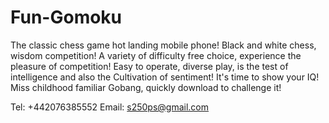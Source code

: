 # Fun-Gomoku

The classic chess game hot landing mobile phone!
Black and white chess, wisdom competition!
A variety of difficulty free choice, experience the pleasure of competition!
Easy to operate, diverse play, is the test of intelligence and also the Cultivation of sentiment!
It's time to show your IQ!
Miss childhood familiar Gobang, quickly download to challenge it!

Tel: +442076385552
Email: s250ps@gmail.com
